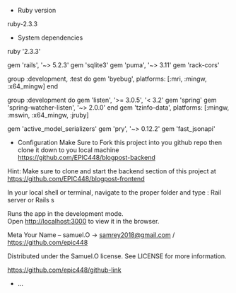 

* Ruby version

ruby-2.3.3

* System dependencies


ruby '2.3.3'

gem 'rails', '~> 5.2.3'
gem 'sqlite3'
gem 'puma', '~> 3.11'
gem 'rack-cors'

group :development, :test do
  gem 'byebug', platforms: [:mri, :mingw, :x64_mingw]
end

group :development do
  gem 'listen', '>= 3.0.5', '< 3.2'
  gem 'spring'
  gem 'spring-watcher-listen', '~> 2.0.0'
end
gem 'tzinfo-data', platforms: [:mingw, :mswin, :x64_mingw, :jruby]

gem 'active_model_serializers'
gem 'pry', '~> 0.12.2'
gem 'fast_jsonapi'


* Configuration
Make Sure to Fork this project into you github repo then clone it down to you local machine https://github.com/EPIC448/blogpost-backend

Hint: Make sure to  clone and start the backend section of this project at https://github.com/EPIC448/blogpost-frontend

 In your local shell or terminal, navigate to  the proper folder and type :
  Rail server or Rails s


Runs the app in the development mode.<br />
Open [http://localhost:3000](http://localhost:3000) to view it in the browser.



Meta
Your Name – samuel.O -> samrey2018@gmail.com / https://github.com/epic448

Distributed under the Samuel.O license. See LICENSE for more information.

https://github.com/epic448/github-link


* ...





